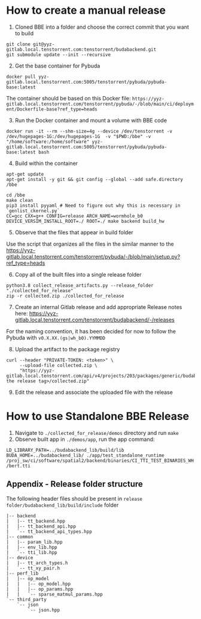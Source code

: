 # How to create a manual release

1. Cloned BBE into a folder and choose the correct commit that you want to build

```
git clone git@yyz-gitlab.local.tenstorrent.com:tenstorrent/budabackend.git
git submodule update --init --recursive
```

2. Get the base container for Pybuda 

`docker pull yyz-gitlab.local.tenstorrent.com:5005/tenstorrent/pybuda/pybuda-base:latest`

The container should be based on this Docker file:
`https://yyz-gitlab.local.tenstorrent.com/tenstorrent/pybuda/-/blob/main/ci/deployment/Dockerfile-base?ref_type=heads`

3. Run the Docker container and mount a volume with BBE code

`docker run -it --rm --shm-size=4g --device /dev/tenstorrent -v /dev/hugepages-1G:/dev/hugepages-1G  -v "$PWD:/bbe" -v "/home/software:/home/software" yyz-gitlab.local.tenstorrent.com:5005/tenstorrent/pybuda/pybuda-base:latest bash`

4. Build within the container

```
apt-get update
apt-get install -y git && git config --global --add safe.directory /bbe

cd /bbe
make clean
pip3 install pyyaml # Need to figure out why this is necessary in  `genlist_ckernel.py`
CC=gcc CXX=g++ CONFIG=release ARCH_NAME=wormhole_b0 DEVICE_VERSIM_INSTALL_ROOT=./ ROOT=./ make backend build_hw
```

5. Observe that the files that appear in build folder

Use the script that organizes all the files in the similar manner to the https://yyz-gitlab.local.tenstorrent.com/tenstorrent/pybuda/-/blob/main/setup.py?ref_type=heads 

6. Copy all of the built files into a single release folder
```
python3.8 collect_release_artifacts.py --release_folder "./collected_for_release"
zip -r collected.zip ./collected_for_release
```

7. Create an internal Gitlab release and add appropriate Release notes here:
https://yyz-gitlab.local.tenstorrent.com/tenstorrent/budabackend/-/releases

For the naming convention, it has been decided for now to follow the Pybuda with `v0.X.XX.(gs|wh_b0).YYMMDD`

8. Upload the artifact to the package registry
```
curl --header "PRIVATE-TOKEN: <token>" \
     --upload-file collected.zip \
     "https://yyz-gitlab.local.tenstorrent.com/api/v4/projects/203/packages/generic/budabackend/<use the release tag>/collected.zip"
```

9. Edit the release and associate the uploaded file with the release


# How to use Standalone BBE Release

1. Navigate to `./collected_for_release/demos` directory and run `make`
2. Observe built app in `./demos/app`, run the app command:

`LD_LIBRARY_PATH=../budabackend_lib/build/lib BUDA_HOME=../budabackend_lib/ ./app/test_standalone_runtime /proj_sw/ci/software/spatial2/backend/binaries/CI_TTI_TEST_BINARIES_WH/bert.tti`


## Appendix - Release folder structure

The following header files should be present in `release folder/budabackend_lib/build/include` folder


```
|-- backend
|   |-- tt_backend.hpp
|   |-- tt_backend_api.hpp
|   `-- tt_backend_api_types.hpp
|-- common
|   |-- param_lib.hpp
|   |-- env_lib.hpp
|   `-- tti_lib.hpp
|-- device
|   |-- tt_arch_types.h
|   `-- tt_xy_pair.h
|-- perf_lib
|   |-- op_model
|   |   |-- op_model.hpp
|   |   |-- op_params.hpp
|   |   `-- sparse_matmul_params.hpp
`-- third_party
    `-- json
        `-- json.hpp
```
